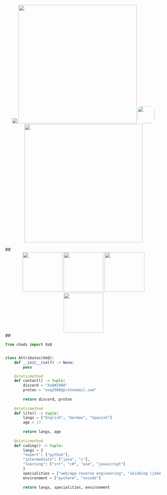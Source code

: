 <p align="center">
    <img class="rounded-image" src="https://i.imgur.com/mlE64nK.png">
    <img width=380px  src="https://skillicons.dev/icons?i=python,c,cs,java,html,css"/>
    <img width=55px height=55px style="border-radius:15px" src="https://i.pinimg.com/originals/70/cf/72/70cf72dfdc5e08d124cc4c5e2a172d65.gif">
    <img width=380px  src="https://skillicons.dev/icons?i=discord,bots,raspberrypi,linux,github,vscode"/>
</p>
##

<div align="center">
    <img height="128" src="https://camo.githubusercontent.com/ffbf71edb9eb65671926a8cc42a5a740bf5b799a9b93699a3a0de76e1793a80b/68747470733a2f2f6d656469612e67697068792e636f6d2f6d656469612f54456e586b637348725034596564436868412f67697068792e676966"/>
    <img height="128" src="https://github-readme-stats.vercel.app/api?username=xoq2988&"/>
    <img height="128" src="https://lanyard.cnrad.dev/api/614815221399158854"/>
    <img height="128" src="https://camo.githubusercontent.com/ffbf71edb9eb65671926a8cc42a5a740bf5b799a9b93699a3a0de76e1793a80b/68747470733a2f2f6d656469612e67697068792e636f6d2f6d656469612f54456e586b637348725034596564436868412f67697068792e676966"/>
</div>
##

```python
from chads import XoQ


class Attributes(XoQ):
    def __init__(self) -> None:
        pass

    @staticmethod
    def contact() -> tuple:
        discord = "XoQ#2988"
        proton = "xoq2988@protonmail.com"
    
        return discord, proton
    
    @staticmethod
    def life() -> tuple:
        langs = ["English", "German", "Spanish"]
        age = 17
        
        return langs, age
    
    @staticmethod
    def coding() -> tuple:
        langs = {
        "expert": ["python"],
        "intermediate": ["java", "c"],
        "learning": ["c++", "c#", "asm", "javascript"]
        }
        specialities = ["web/app reverse engineering", "skidding (joke)"]
        environment = ["pycharm", "vscode"]
    
        return langs, specialities, environment

```
